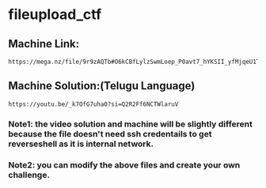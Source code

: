 # fileupload_ctf

## Machine Link: 
```
https://mega.nz/file/9r9zAQTb#O6kCBfLylzSwmLoep_P0avt7_hYKSII_yfMjqeU1TLk 
```

## Machine Solution:(Telugu Language)  
```
https://youtu.be/_k7OfG7uha0?si=Q2R2Ff6NCTWlaruV
```

### Note1: the video solution and machine will be slightly different because the file doesn't need ssh credentails to get reverseshell as it is internal network.

### Note2: you can modify the above files and create your own challenge.
